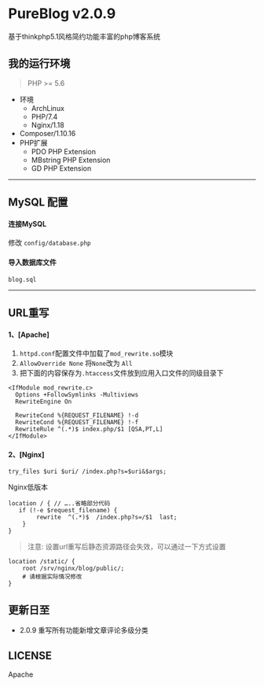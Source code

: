 # PureBlog v2.0.9

基于thinkphp5.1风格简约功能丰富的php博客系统

## 我的运行环境

> PHP >= 5.6

- 环境
    - ArchLinux
    - PHP/7.4
    - Nginx/1.18
- Composer/1.10.16
- PHP扩展
    - PDO PHP Extension
    - MBstring PHP Extension
    - GD PHP Extension

---



## MySQL 配置

####  连接MySQL

修改 `config/database.php`

#### 导入数据库文件

`blog.sql`



---



## URL重写

#### 1、[Apache]

1. `httpd.conf`配置文件中加载了`mod_rewrite.so`模块
2. `AllowOverride None` 将`None`改为 `All`
3. 把下面的内容保存为`.htaccess`文件放到应用入口文件的同级目录下

```
<IfModule mod_rewrite.c>
  Options +FollowSymlinks -Multiviews
  RewriteEngine On

  RewriteCond %{REQUEST_FILENAME} !-d
  RewriteCond %{REQUEST_FILENAME} !-f
  RewriteRule ^(.*)$ index.php/$1 [QSA,PT,L]
</IfModule>
```

#### 2、[Nginx]

```
try_files $uri $uri/ /index.php?s=$uri&$args;  
```

Nginx低版本

```
location / { // …..省略部分代码
   if (!-e $request_filename) {
   		rewrite  ^(.*)$  /index.php?s=/$1  last;
    }
}
```

> 注意: 设置url重写后静态资源路径会失效，可以通过一下方式设置


```
location /static/ {
	root /srv/nginx/blog/public/;
	# 请根据实际情况修改
}

```

## 更新日至
  - 2.0.9 重写所有功能新增文章评论多级分类

## LICENSE

Apache